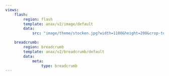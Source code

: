 ```yaml
---
views:
    flash:
        region: flash
        template: anax/v2/image/default
        data:
            src: "image/theme/stocken.jpg?width=1100&height=200&crop-to-fit&area=0,0,20,0"

    breadcrumb:
        region: breadcrumb
        template: anax/v2/breadcrumb/default
        data:
            meta:
                type: breadcrumb
---
```

